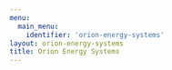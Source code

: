 ```yaml
---
menu:
  main_menu:
    identifier: 'orion-energy-systems'
layout: orion-energy-systems
title: Orion Energy Systems
---
```



